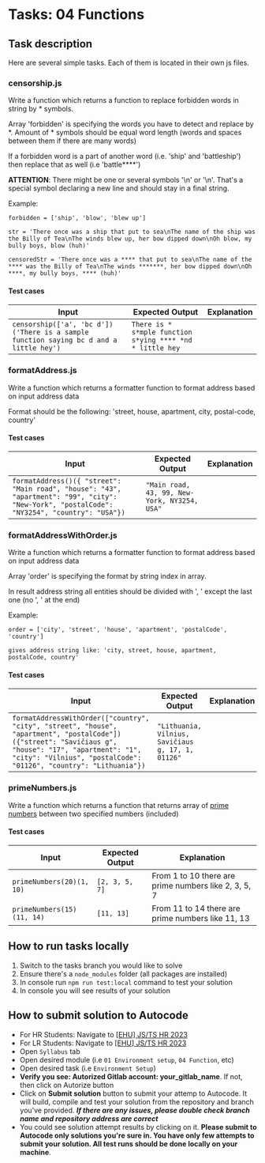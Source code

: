 # Tasks: 04 Functions

## Task description

Here are several simple tasks. Each of them is located in their own js files.

### censorship.js

Write a function which returns a function to replace forbidden words in string by * symbols.

Array 'forbidden' is specifying the words you have to detect and replace by *. Amount of * symbols should be equal word length (words and spaces between them if there are many words)

If a forbidden word is a part of another word (i.e. 'ship' and 'battleship') then replace that as well (i.e 'battle****')

**ATTENTION**: There might be one or several symbols '\n' or '\\n'. That's a special symbol declaring a new line and should stay in a final string.

Example:

`forbidden = ['ship', 'blow', 'blew up']`

`str = 'There once was a ship that put to sea\nThe name of the ship was the Billy of Tea\nThe winds blew up, her bow dipped down\nOh blow, my bully boys, blow (huh)'`

`censoredStr = 'There once was a **** that put to sea\nThe name of the **** was the Billy of Tea\nThe winds *******, her bow dipped down\nOh ****, my bully boys, **** (huh)'`

#### Test cases

| Input | Expected Output | Explanation |
| --- | --- | --- |
| `censorship(['a', 'bc d'])('There is a sample function saying bc d and a little hey')` | `There is * s*mple function s*ying **** *nd * little hey` |

### formatAddress.js

Write a function which returns a formatter function to format address based on input address data

Format should be the following: 'street, house, apartment, city, postal-code, country'

#### Test cases

| Input | Expected Output | Explanation |
| --- | --- | --- |
| `formatAddress()({ "street": "Main road", "house": "43", "apartment": "99", "city": "New-York", "postalCode": "NY3254", "country": "USA"})` | `"Main road, 43, 99, New-York, NY3254, USA"` |  |

### formatAddressWithOrder.js

Write a function which returns a formatter function to format address based on input address data

Array 'order' is specifying the format by string index in array.

In result address string all entities should be divided with ', ' except the last one (no ', ' at the end)

Example:

`order = ['city', 'street', 'house', 'apartment', 'postalCode', 'country']`

`gives address string like: 'city, street, house, apartment, postalCode, country'`

#### Test cases

| Input | Expected Output | Explanation |
| --- | --- | --- |
| `formatAddressWithOrder(["country", "city", "street", "house", "apartment", "postalCode"])({"street": "Savičiaus g", "house": "17", "apartment": "1", "city": "Vilnius", "postalCode": "01126", "country": "Lithuania"})` | `"Lithuania, Vilnius, Savičiaus g, 17, 1, 01126"` |  |

### primeNumbers.js

Write a function which returns a function that returns array of [prime numbers](https://en.wikipedia.org/wiki/Prime_number) between two specified numbers (included)

#### Test cases

| Input | Expected Output | Explanation |
| --- | --- | --- |
| `primeNumbers(20)(1, 10)` | `[2, 3, 5, 7]` | From 1 to 10 there are prime numbers like 2, 3, 5, 7  |
| `primeNumbers(15)(11, 14)` | `[11, 13]` | From 11 to 14 there are prime numbers like 11, 13  |

## How to run tasks locally

1. Switch to the tasks branch you would like to solve
2. Ensure there's a `node_modules` folder (all packages are installed)
3. In console run `npm run test:local` command to test your solution
4. In console you will see results of your solution

## How to submit solution to Autocode

- For HR Students: Navigate to [[EHU] JS/TS HR 2023](https://autocode-next.lab.epam.com/courses/1541)
- For LR Students: Navigate to [[EHU] JS/TS HR 2023](https://autocode-next.lab.epam.com/courses/1544)
- Open `Syllabus` tab
- Open desired module (i.e `01 Environment setup`, `04 Function`, etc)
- Open desired task (i.e `Environment Setup`)
- **Verify you see: Autorized Gitlab account: your_gitlab_name**. If not, then click on Autorize button
- Click on **Submit solution** button to submit your attemp to Autocode. It will build, compile and test your solution from the repository and branch you've provided. **_If there are any issues, please double check branch name and repository address are correct_**
- You could see solution attempt results by clicking on it. **Please submit to Autocode only solutions you're sure in. You have only few attempts to submit your solution. All test runs should be done locally on your machine**.
